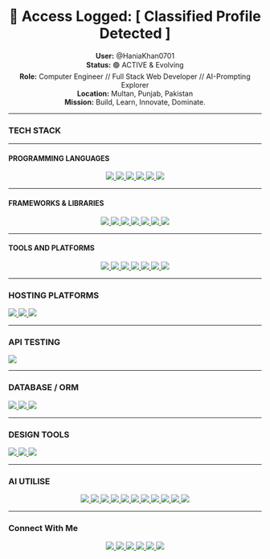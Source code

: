 
<h1 align="center">🚨 Access Logged: [ Classified Profile Detected ]</h1>

<p align="center">
  <b>User:</b> @HaniaKhan0701<br>
  <b>Status:</b> 🟢 ACTIVE & Evolving<br>
  <b>Role:</b> Computer Engineer // Full Stack Web Developer // AI-Prompting Explorer<br>
  <b>Location:</b> Multan, Punjab, Pakistan<br>
  <b>Mission:</b> Build, Learn, Innovate, Dominate.
</p>

---

###  TECH STACK

---

####   PROGRAMMING LANGUAGES
<p align="center">
  <a href="https://developer.mozilla.org/en-US/docs/Web/HTML" target="_blank">
    <img src="https://img.shields.io/badge/-HTML5-E34F26?style=for-the-badge&logo=html5&logoColor=white"/>
  </a>
  <a href="https://developer.mozilla.org/en-US/docs/Web/CSS" target="_blank">
    <img src="https://img.shields.io/badge/-CSS3-1572B6?style=for-the-badge&logo=css3&logoColor=white"/>
  </a>
  <a href="https://developer.mozilla.org/en-US/docs/Web/JavaScript" target="_blank">
    <img src="https://img.shields.io/badge/-JavaScript-F7DF1E?style=for-the-badge&logo=javascript&logoColor=black"/>
  </a>
  <a href="https://www.php.net/" target="_blank">
    <img src="https://img.shields.io/badge/-PHP-777BB4?style=for-the-badge&logo=php&logoColor=white"/>
  </a>
  <a href="https://en.cppreference.com/w/c" target="_blank">
    <img src="https://img.shields.io/badge/-C-00599C?style=for-the-badge&logo=c&logoColor=white"/>
  </a>
  <a href="https://www.python.org/" target="_blank">
    <img src="https://img.shields.io/badge/-Python-3776AB?style=for-the-badge&logo=python&logoColor=white"/>
  </a>
</p>

---

####   FRAMEWORKS & LIBRARIES
<p align="center">
  <a href="https://react.dev/" target="_blank">
    <img src="https://img.shields.io/badge/-React-20232A?style=for-the-badge&logo=react&logoColor=61DAFB"/>
  </a>
  <a href="https://tailwindcss.com/" target="_blank">
    <img src="https://img.shields.io/badge/-Tailwind-06B6D4?style=for-the-badge&logo=tailwindcss&logoColor=white"/>
  </a>
  <a href="https://getbootstrap.com/" target="_blank">
    <img src="https://img.shields.io/badge/-Bootstrap-7952B3?style=for-the-badge&logo=bootstrap&logoColor=white"/>
  </a>
  <a href="https://laravel.com/" target="_blank">
    <img src="https://img.shields.io/badge/-Laravel-FF2D20?style=for-the-badge&logo=laravel&logoColor=white"/>
  </a>
  <a href="https://flask.palletsprojects.com/" target="_blank">
    <img src="https://img.shields.io/badge/-Flask-000000?style=for-the-badge&logo=flask&logoColor=white"/>
  </a>
  <a href="https://nodejs.org/" target="_blank">
    <img src="https://img.shields.io/badge/-Node.js-339933?style=for-the-badge&logo=nodedotjs&logoColor=white"/>
  </a>
  <a href="https://expressjs.com/" target="_blank">
    <img src="https://img.shields.io/badge/-Express.js-000000?style=for-the-badge&logo=express&logoColor=white"/>
  </a>
</p>

---

####   TOOLS AND PLATFORMS
<p align="center">
  <a href="https://wordpress.org/" target="_blank">
    <img src="https://img.shields.io/badge/-WordPress-21759B?style=for-the-badge&logo=wordpress&logoColor=white"/>
  </a>
  <a href="https://code.visualstudio.com/" target="_blank">
    <img src="https://img.shields.io/badge/-VSCode-007ACC?style=for-the-badge&logo=visualstudiocode&logoColor=white"/>
  </a>
  <a href="https://github.com/" target="_blank">
    <img src="https://img.shields.io/badge/-GitHub-181717?style=for-the-badge&logo=github&logoColor=white"/>
  </a>
  <a href="https://git-scm.com/" target="_blank">
    <img src="https://img.shields.io/badge/-Git-F05032?style=for-the-badge&logo=git&logoColor=white"/>
  </a>
  <a href="https://www.apachefriends.org/index.html" target="_blank">
    <img src="https://img.shields.io/badge/-XAMPP-FB7A24?style=for-the-badge&logo=xampp&logoColor=white"/>
  </a>
  <a href="https://learn.microsoft.com/en-us/powershell/" target="_blank">
    <img src="https://img.shields.io/badge/-PowerShell-5391FE?style=for-the-badge&logo=powershell&logoColor=white"/>
  </a>
  <a href="https://www.markdownguide.org/" target="_blank">
    <img src="https://img.shields.io/badge/-Markdown-000000?style=for-the-badge&logo=markdown&logoColor=white"/>
  </a>
</p>




---
### HOSTING PLATFORMS
<a href="https://www.netlify.com/" target="_blank">
  <img src="https://img.shields.io/badge/-Netlify-00C7B7?style=for-the-badge&logo=netlify&logoColor=white"/>
</a>
<a href="https://vercel.com/" target="_blank">
  <img src="https://img.shields.io/badge/-Vercel-000000?style=for-the-badge&logo=vercel&logoColor=white"/>
</a>
<a href="https://cloud.google.com/" target="_blank">
  <img src="https://img.shields.io/badge/-Google%20Cloud-4285F4?style=for-the-badge&logo=googlecloud&logoColor=white"/>
</a>


---

### API TESTING
<a href="https://www.postman.com/" target="_blank">
  <img src="https://img.shields.io/badge/-Postman-FF6C37?style=for-the-badge&logo=postman&logoColor=white"/>
</a>

---

###  DATABASE / ORM

<a href="https://www.mysql.com/" target="_blank">
  <img src="https://img.shields.io/badge/-MySQL-4479A1?style=for-the-badge&logo=mysql&logoColor=white"/>
</a>
<a href="https://laravel.com/docs/eloquent" target="_blank">
  <img src="https://img.shields.io/badge/-Eloquent ORM-FF2D20?style=for-the-badge&logo=laravel&logoColor=white"/>
</a>
<a href="https://www.sqlalchemy.org/" target="_blank">
  <img src="https://img.shields.io/badge/-SQLAlchemy-262626?style=for-the-badge&logo=python&logoColor=white"/>
</a>

---

### DESIGN TOOLS
<a href="https://www.canva.com/" target="_blank">
  <img src="https://img.shields.io/badge/-Canva-00C4CC?style=for-the-badge&logo=canva&logoColor=white"/>
</a>

<a href="https://www.capcut.com/" target="_blank">
  <img src="https://img.shields.io/badge/-CapCut-000000?style=for-the-badge&logo=capcut&logoColor=white"/>
</a>

<a href="https://www.adobe.com/products/photoshop.html" target="_blank">
  <img src="https://img.shields.io/badge/-Adobe%20Photoshop-31A8FF?style=for-the-badge&logo=adobephotoshop&logoColor=white"/>
</a>

---

###  AI UTILISE
<p align="center">
  <a href="https://openai.com/chatgpt" target="_blank">
    <img src="https://img.shields.io/badge/-ChatGPT-10A37F?style=for-the-badge&logo=openai&logoColor=white"/>
  </a>

  <a href="https://deepseek.com/" target="_blank">
    <img src="https://img.shields.io/badge/-DeepSeek-0F172A?style=for-the-badge&logo=ai&logoColor=white"/>
  </a>

  <a href="https://claude.ai/" target="_blank">
    <img src="https://img.shields.io/badge/-Claude%20AI-1A1A1A?style=for-the-badge&logo=anthropic&logoColor=white"/>
  </a>

  <a href="https://cleanvoice.ai/" target="_blank">
    <img src="https://img.shields.io/badge/-Cleanvoice%20AI-00C7A4?style=for-the-badge&logo=soundcloud&logoColor=white"/>
  </a>

  <a href="https://pictory.ai/" target="_blank">
    <img src="https://img.shields.io/badge/-Pictory%20AI-FF5C93?style=for-the-badge&logo=adobe&logoColor=white"/>
  </a>

  <a href="https://www.deepbrain.io/" target="_blank">
    <img src="https://img.shields.io/badge/-DeepBrain%20AI-111827?style=for-the-badge&logo=neovim&logoColor=white"/>
  </a>

  <a href="https://www.elevenlabs.io/" target="_blank">
    <img src="https://img.shields.io/badge/-ElevenLabs-4A90E2?style=for-the-badge&logo=sonos&logoColor=white"/>
  </a>

  <a href="https://gemini.google.com/" target="_blank">
    <img src="https://img.shields.io/badge/-Gemini%20AI-4285F4?style=for-the-badge&logo=google&logoColor=white"/>
  </a>

  <a href="https://www.perplexity.ai/" target="_blank">
    <img src="https://img.shields.io/badge/-Perplexity-1F2937?style=for-the-badge&logo=plex&logoColor=white"/>
  </a>

  <a href="https://runwayml.com/" target="_blank">
    <img src="https://img.shields.io/badge/-Runway%20ML-FF5252?style=for-the-badge&logo=video&logoColor=white"/>
  </a>

  <a href="https://www.heygen.com/" target="_blank">
    <img src="https://img.shields.io/badge/-HeyGen%20AI-6741FF?style=for-the-badge&logo=youtube&logoColor=white"/>
  </a>
</p>

---

###  Connect With Me

<p align="center">
  <a href="https://www.linkedin.com/in/hania-khan0701" target="_blank">
    <img src="https://img.shields.io/badge/-LinkedIn-0A66C2?style=for-the-badge&logo=linkedin&logoColor=white"/>
  </a>
  <a href="https://medium.com/@haniakhanx45" target="_blank">
    <img src="https://img.shields.io/badge/-Medium-12100E?style=for-the-badge&logo=medium&logoColor=white"/>
  </a>
  <a href="https://www.fiverr.com/haniakhan539/buying?source=avatar_menu_profile" target="_blank">
    <img src="https://img.shields.io/badge/-Fiverr-1DBF73?style=for-the-badge&logo=fiverr&logoColor=white"/>
  </a>
  <a href="https://bio.site/haniaKhan" target="_blank">
    <img src="https://img.shields.io/badge/-Bio.site-000000?style=for-the-badge&logo=aboutdotme&logoColor=white"/>
  </a>
  <a href="mailto:haniakhanx45@gmail.com" target="_blank">
    <img src="https://img.shields.io/badge/-Email-D14836?style=for-the-badge&logo=gmail&logoColor=white"/>
  </a>
  <a href="https://www.instagram.com/hania_khan0701/" target="_blank">
  <img src="https://img.shields.io/badge/-Instagram-E4405F?style=for-the-badge&logo=instagram&logoColor=white"/>
</a>

</p>
